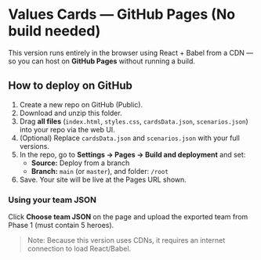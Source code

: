 # Values Cards — GitHub Pages (No build needed)

This version runs entirely in the browser using React + Babel from a CDN — so you can host on **GitHub Pages** without running a build.

## How to deploy on GitHub

1. Create a new repo on GitHub (Public).
2. Download and unzip this folder.
3. Drag **all files** (`index.html`, `styles.css`, `cardsData.json`, `scenarios.json`) into your repo via the web UI.
4. (Optional) Replace `cardsData.json` and `scenarios.json` with your full versions.
5. In the repo, go to **Settings → Pages → Build and deployment** and set:
   - **Source:** Deploy from a branch
   - **Branch:** `main` (or `master`), and folder: `/root`
6. Save. Your site will be live at the Pages URL shown.

### Using your team JSON
Click **Choose team JSON** on the page and upload the exported team from Phase 1 (must contain 5 heroes).

> Note: Because this version uses CDNs, it requires an internet connection to load React/Babel.
